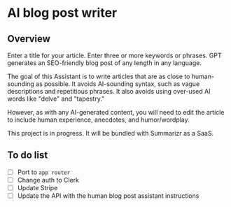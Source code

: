# AI blog post writer

## Overview

Enter a title for your article. Enter three or more keywords or phrases. GPT generates an SEO-friendly blog post of any length in any language.

The goal of this Assistant is to write articles that are as close to human-sounding as possible. It avoids AI-sounding syntax, such as vague descriptions and repetitious phrases. It also avoids using over-used AI words like "delve" and "tapestry."

However, as with any AI-generated content, you will need to edit the article to include human experience, anecdotes, and humor/wordplay.

This project is in progress. It will be bundled with Summarizr as a SaaS.

## To do list

- [ ] Port to `app router`
- [ ] Change auth to Clerk
- [ ] Update Stripe
- [ ] Update the API with the human blog post assistant instructions
